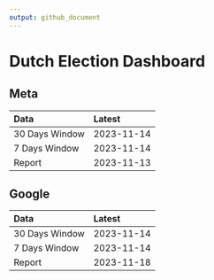 ```yaml
---
output: github_document
---
```


# Dutch Election Dashboard



## Meta


|Data           |Latest     |
|:--------------|:----------|
|30 Days Window |2023-11-14 |
|7 Days Window  |2023-11-14 |
|Report         |2023-11-13 |

## Google


|Data           |Latest     |
|:--------------|:----------|
|30 Days Window |2023-11-14 |
|7 Days Window  |2023-11-14 |
|Report         |2023-11-18 |
